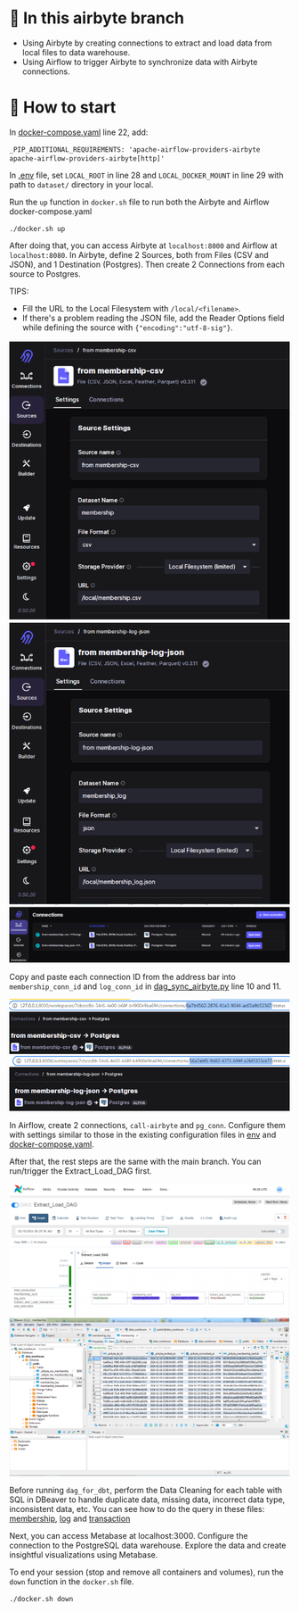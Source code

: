 # 📌 In this airbyte branch
- Using Airbyte by creating connections to extract and load data from local files to data warehouse.
- Using Airflow to trigger Airbyte to synchronize data with Airbyte connections.

# 🏃 How to start
In [docker-compose.yaml](docker-compose.yaml) line 22, add:
```
_PIP_ADDITIONAL_REQUIREMENTS: 'apache-airflow-providers-airbyte apache-airflow-providers-airbyte[http]'
```

In [.env](airbyte/.env) file, set `LOCAL_ROOT` in line 28 and `LOCAL_DOCKER_MOUNT` in line 29 with path to `dataset/` directory in your local.

Run the `up` function in `docker.sh` file to run both the Airbyte and Airflow docker-compose.yaml
```
./docker.sh up
```

After doing that, you can access Airbyte at `localhost:8000` and Airflow at `localhost:8080`. In Airbyte, define 2 Sources, both from Files (CSV and JSON), and 1 Destination (Postgres). Then create 2 Connections from each source to Postgres.

TIPS:
- Fill the URL to the Local Filesystem with `/local/<filename>`.
- If there's a problem reading the JSON file, add the Reader Options field while defining the source with `{"encoding":"utf-8-sig"}`.

![from-csv](images/from-csv.png)
![from-json](images/from-json.png)
![connectins](images/connections.png)

Copy and paste each connection ID from the address bar into `membership_conn_id` and `log_conn_id` in [dag_sync_airbyte.py](dags/dag_sync_airbyte.py) line 10 and 11.

![id-csv](images/id-csv.png)
![id-json](images/id-json.png)

In Airflow, create 2 connections, `call-airbyte` and `pg_conn`. Configure them with settings similar to those in the existing configuration files in [env](airbyte/.env) and [docker-compose.yaml](docker-compose.yaml).

After that, the rest steps are the same with the main branch. You can run/trigger the Extract_Load_DAG first.

![sync](images/sync.png)
![dbeaver](images/dbeaver.png)

Before running `dag_for_dbt`, perform the Data Cleaning for each table with SQL in DBeaver to handle duplicate data, missing data, incorrect data type, inconsistent data, etc. You can see how to do the query in these files: [membership](cleaning_data_membership.sql), [log](cleaning_data_membership_log.sql) and [transaction](cleaning_data_transaction.sql)

Next, you can access Metabase at localhost:3000. Configure the connection to the PostgreSQL data warehouse. Explore the data and create insightful visualizations using Metabase.

To end your session (stop and remove all containers and volumes), run the `down` function in the `docker.sh` file.
```
./docker.sh down
```
